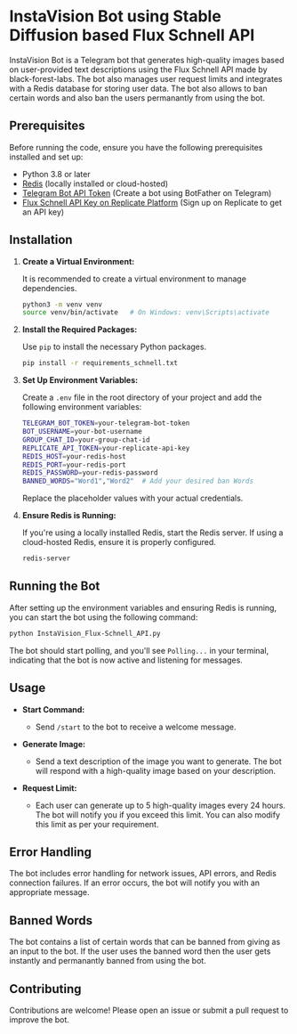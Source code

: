 # InstaVision Bot using Stable Diffusion based Flux Schnell API

InstaVision Bot is a Telegram bot that generates high-quality images based on user-provided text descriptions using the Flux Schnell API made by black-forest-labs. The bot also manages user request limits and integrates with a Redis database for storing user data. The bot also allows to ban certain words and also ban the users permanantly from using the bot. 

## Prerequisites

Before running the code, ensure you have the following prerequisites installed and set up:

- Python 3.8 or later
- [Redis](https://redis.io/) (locally installed or cloud-hosted)
- [Telegram Bot API Token](https://core.telegram.org/bots#6-botfather) (Create a bot using BotFather on Telegram)
- [Flux Schnell API Key on Replicate Platform](https://replicate.com/account/api-tokens) (Sign up on Replicate to get an API key)

## Installation

1. **Create a Virtual Environment:**

   It is recommended to create a virtual environment to manage dependencies.

   ```bash
   python3 -m venv venv
   source venv/bin/activate   # On Windows: venv\Scripts\activate
   ```

2. **Install the Required Packages:**

   Use `pip` to install the necessary Python packages.

   ```bash
   pip install -r requirements_schnell.txt
   ```

3. **Set Up Environment Variables:**

   Create a `.env` file in the root directory of your project and add the following environment variables:

   ```bash
   TELEGRAM_BOT_TOKEN=your-telegram-bot-token
   BOT_USERNAME=your-bot-username
   GROUP_CHAT_ID=your-group-chat-id
   REPLICATE_API_TOKEN=your-replicate-api-key
   REDIS_HOST=your-redis-host
   REDIS_PORT=your-redis-port
   REDIS_PASSWORD=your-redis-password
   BANNED_WORDS="Word1","Word2"  # Add your desired ban Words
   ```

   Replace the placeholder values with your actual credentials.

4. **Ensure Redis is Running:**

   If you're using a locally installed Redis, start the Redis server. If using a cloud-hosted Redis, ensure it is properly configured.

   ```bash
   redis-server
   ```

## Running the Bot

After setting up the environment variables and ensuring Redis is running, you can start the bot using the following command:

```bash
python InstaVision_Flux-Schnell_API.py
```

The bot should start polling, and you'll see `Polling...` in your terminal, indicating that the bot is now active and listening for messages.

## Usage

- **Start Command:**
  - Send `/start` to the bot to receive a welcome message.
  
- **Generate Image:**
  - Send a text description of the image you want to generate. The bot will respond with a high-quality image based on your description.

- **Request Limit:**
  - Each user can generate up to 5 high-quality images every 24 hours. The bot will notify you if you exceed this limit. You can also modify this limit as per your requirement.

## Error Handling
The bot includes error handling for network issues, API errors, and Redis connection failures. If an error occurs, the bot will notify you with an appropriate message.

## Banned Words
The bot contains a list of certain words that can be banned from giving as an input to the bot. If the user uses the banned word then the user gets instantly and permanantly banned from using the bot.

## Contributing
Contributions are welcome! Please open an issue or submit a pull request to improve the bot.